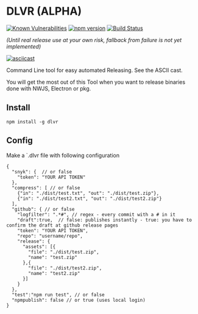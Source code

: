 # DLVR (ALPHA)
[![Known Vulnerabilities](https://snyk.io/test/github/freakzero/dlvr/badge.svg)](https://snyk.io/test/github/freakzero/dlvr)
[![npm version](https://badge.fury.io/js/dlvr.svg)](https://badge.fury.io/js/dlvr)
[![Build Status](https://travis-ci.org/FreaKzero/dlvr.svg?branch=master)](https://travis-ci.org/FreaKzero/dlvr)

*(Until real release use at your own risk, fallback from failure is not yet implemented)*

[![asciicast](https://asciinema.org/a/ZCItj9lqc7Y7mjRGdEFCCSxle.png)](https://asciinema.org/a/ZCItj9lqc7Y7mjRGdEFCCSxle)

Command Line tool for easy automated Releasing. See the ASCII cast.

You will get the most out of this Tool when you want to release binaries done with NWJS, Electron or pkg.

## Install
`npm install -g dlvr`

## Config
Make a `.dlvr file with following configuration
```
{
  "snyk": {  // or false
    "token": "YOUR API TOKEN"
  },
  "compress": [ // or false
    {"in": "./dist/test.txt", "out": "./dist/test.zip"},
    {"in": "./dist/test2.txt", "out": "./dist/test2.zip"}
  ],
  "github": { // or false
    "logfilter": ".*#", // regex - every commit with a # in it
    "draft":true,  // false: publishes instantly - true: you have to confirm the draft at github release pages
    "token": "YOUR API TOKEN",
    "repo": "username/repo",
    "release": {
      "assets": [{
        "file": "./dist/test.zip",
        "name": "test.zip"
      },{
        "file": "./dist/test2.zip",
        "name": "test2.zip"
      }]
    }
  },
  "test":"npm run test", // or false
  "npmpublish": false // or true (uses local login)
}

```
